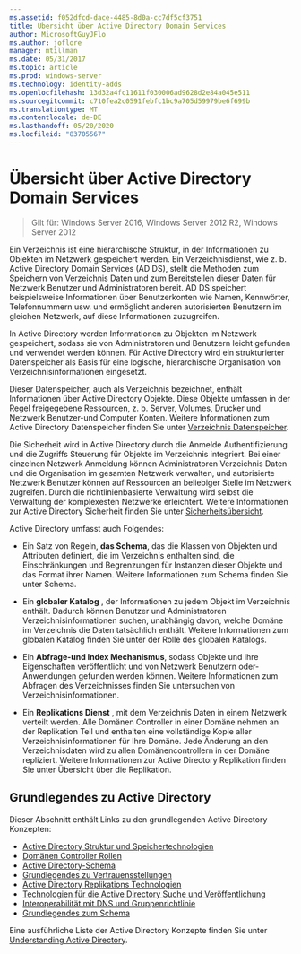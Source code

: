 ```yaml
---
ms.assetid: f052dfcd-dace-4485-8d0a-cc7df5cf3751
title: Übersicht über Active Directory Domain Services
author: MicrosoftGuyJFlo
ms.author: joflore
manager: mtillman
ms.date: 05/31/2017
ms.topic: article
ms.prod: windows-server
ms.technology: identity-adds
ms.openlocfilehash: 13d32a4fc11611f030006ad9628d2e84a045e511
ms.sourcegitcommit: c710fea2c0591febfc1bc9a705d59979be6f699b
ms.translationtype: MT
ms.contentlocale: de-DE
ms.lasthandoff: 05/20/2020
ms.locfileid: "83705567"
---
```

# <a name="active-directory-domain-services-overview"></a>Übersicht über Active Directory Domain Services

>Gilt für: Windows Server 2016, Windows Server 2012 R2, Windows Server 2012


Ein Verzeichnis ist eine hierarchische Struktur, in der Informationen zu Objekten im Netzwerk gespeichert werden. Ein Verzeichnisdienst, wie z. b. Active Directory Domain Services (AD DS), stellt die Methoden zum Speichern von Verzeichnis Daten und zum Bereitstellen dieser Daten für Netzwerk Benutzer und Administratoren bereit. AD DS speichert beispielsweise Informationen über Benutzerkonten wie Namen, Kennwörter, Telefonnummern usw. und ermöglicht anderen autorisierten Benutzern im gleichen Netzwerk, auf diese Informationen zuzugreifen.

In Active Directory werden Informationen zu Objekten im Netzwerk gespeichert, sodass sie von Administratoren und Benutzern leicht gefunden und verwendet werden können. Für Active Directory wird ein strukturierter Datenspeicher als Basis für eine logische, hierarchische Organisation von Verzeichnisinformationen eingesetzt.

Dieser Datenspeicher, auch als Verzeichnis bezeichnet, enthält Informationen über Active Directory Objekte. Diese Objekte umfassen in der Regel freigegebene Ressourcen, z. b. Server, Volumes, Drucker und Netzwerk Benutzer-und Computer Konten. Weitere Informationen zum Active Directory Datenspeicher finden Sie unter [Verzeichnis Datenspeicher](https://docs.microsoft.com/previous-versions/windows/it-pro/windows-server-2003/cc736627(v=ws.10)).

Die Sicherheit wird in Active Directory durch die Anmelde Authentifizierung und die Zugriffs Steuerung für Objekte im Verzeichnis integriert. Bei einer einzelnen Netzwerk Anmeldung können Administratoren Verzeichnis Daten und die Organisation im gesamten Netzwerk verwalten, und autorisierte Netzwerk Benutzer können auf Ressourcen an beliebiger Stelle im Netzwerk zugreifen. Durch die richtlinienbasierte Verwaltung wird selbst die Verwaltung der komplexesten Netzwerke erleichtert. Weitere Informationen zur Active Directory Sicherheit finden Sie unter [Sicherheitsübersicht](../../plan/security-best-practices/best-practices-for-securing-active-directory.md).

Active Directory umfasst auch Folgendes:
* Ein Satz von Regeln, **das Schema**, das die Klassen von Objekten und Attributen definiert, die im Verzeichnis enthalten sind, die Einschränkungen und Begrenzungen für Instanzen dieser Objekte und das Format ihrer Namen. Weitere Informationen zum Schema finden Sie unter Schema.


* Ein **globaler Katalog** , der Informationen zu jedem Objekt im Verzeichnis enthält. Dadurch können Benutzer und Administratoren Verzeichnisinformationen suchen, unabhängig davon, welche Domäne im Verzeichnis die Daten tatsächlich enthält. Weitere Informationen zum globalen Katalog finden Sie unter der Rolle des globalen Katalogs.


* Ein **Abfrage-und Index Mechanismus**, sodass Objekte und ihre Eigenschaften veröffentlicht und von Netzwerk Benutzern oder-Anwendungen gefunden werden können. Weitere Informationen zum Abfragen des Verzeichnisses finden Sie untersuchen von Verzeichnisinformationen.


* Ein **Replikations Dienst** , mit dem Verzeichnis Daten in einem Netzwerk verteilt werden. Alle Domänen Controller in einer Domäne nehmen an der Replikation Teil und enthalten eine vollständige Kopie aller Verzeichnisinformationen für Ihre Domäne. Jede Änderung an den Verzeichnisdaten wird zu allen Domänencontrollern in der Domäne repliziert. Weitere Informationen zur Active Directory Replikation finden Sie unter Übersicht über die Replikation.

## <a name="understanding-active-directory"></a>Grundlegendes zu Active Directory
 Dieser Abschnitt enthält Links zu den grundlegenden Active Directory Konzepten:
 
* [Active Directory Struktur und Speichertechnologien](https://docs.microsoft.com/previous-versions/windows/it-pro/windows-server-2003/cc759186(v=ws.10))
* [Domänen Controller Rollen](https://docs.microsoft.com/previous-versions/windows/it-pro/windows-server-2003/cc786438(v=ws.10)) 
* [Active Directory-Schema](https://docs.microsoft.com/previous-versions/windows/it-pro/windows-server-2008-R2-and-2008/cc771796(v=ws.10))
* [Grundlegendes zu Vertrauensstellungen](https://docs.microsoft.com/previous-versions/windows/it-pro/windows-server-2008-R2-and-2008/cc771568(v=ws.10)) 
* [Active Directory Replikations Technologien](https://docs.microsoft.com/previous-versions/windows/it-pro/windows-server-2003/cc776877(v=ws.10)) 
* [Technologien für die Active Directory Suche und Veröffentlichung](https://docs.microsoft.com/previous-versions/windows/it-pro/windows-server-2003/cc775686(v=ws.10)) 
* [Interoperabilität mit DNS und Gruppenrichtlinie](https://docs.microsoft.com/previous-versions/windows/it-pro/windows-server-2008-R2-and-2008/dd197486(v=ws.10))
* [Grundlegendes zum Schema](https://docs.microsoft.com/previous-versions/windows/it-pro/windows-server-2003/cc759402(v=ws.10)) 

Eine ausführliche Liste der Active Directory Konzepte finden Sie unter [Understanding Active Directory](https://docs.microsoft.com/previous-versions/windows/it-pro/windows-server-2003/cc781408(v=ws.10)). 


